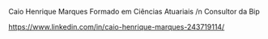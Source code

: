 Caio Henrique Marques
Formado em Ciências Atuariais /n
Consultor da Bip

https://www.linkedin.com/in/caio-henrique-marques-243719114/

<!---
darkfapper/darkfapper is a ✨ special ✨ repository because its `README.md` (this file) appears on your GitHub profile.
You can click the Preview link to take a look at your changes.
--->
